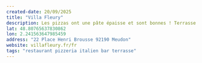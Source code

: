 ```yaml
---
created-date: 20/09/2025
title: "Villa Fleury"
description: Les pizzas ont une pâte épaisse et sont bonnes ! Terrasse très sympa malgré la proximité de la station du RER C. À refaire. 
lat: 48.80765637830862
lon: 2.241563647985459
address: "22 Place Henri Brousse 92190 Meudon"
website: villafleury.fr/fr
tags: "restaurant pizzeria italien bar terrasse"
---
```

